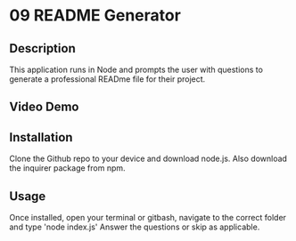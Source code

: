 # 09 README Generator

## Description

This application runs in Node and prompts the user with questions to generate a professional READme file for their project.

## Video Demo



## Installation

Clone the Github repo to your device and download node.js. Also download the inquirer package from npm. 

## Usage

Once installed, open your terminal or gitbash, navigate to the correct folder and type 'node index.js' Answer the questions or skip as applicable.
